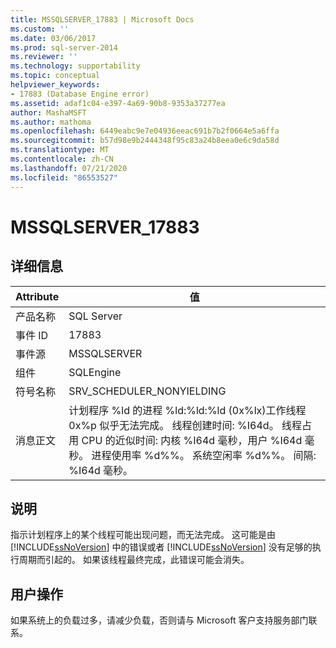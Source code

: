 ```yaml
---
title: MSSQLSERVER_17883 | Microsoft Docs
ms.custom: ''
ms.date: 03/06/2017
ms.prod: sql-server-2014
ms.reviewer: ''
ms.technology: supportability
ms.topic: conceptual
helpviewer_keywords:
- 17883 (Database Engine error)
ms.assetid: adaf1c04-e397-4a69-90b8-9353a37277ea
author: MashaMSFT
ms.author: mathoma
ms.openlocfilehash: 6449eabc9e7e04936eeac691b7b2f0664e5a6ffa
ms.sourcegitcommit: b57d98e9b2444348f95c83a24b8eea0e6c9da58d
ms.translationtype: MT
ms.contentlocale: zh-CN
ms.lasthandoff: 07/21/2020
ms.locfileid: "86553527"
---
```

# <a name="mssqlserver_17883"></a>MSSQLSERVER_17883
    
## <a name="details"></a>详细信息  
  
|Attribute|值|  
|-|-|  
|产品名称|SQL Server|  
|事件 ID|17883|  
|事件源|MSSQLSERVER|  
|组件|SQLEngine|  
|符号名称|SRV_SCHEDULER_NONYIELDING|  
|消息正文|计划程序 %ld 的进程 %ld:%ld:%ld (0x%lx)工作线程 0x%p 似乎无法完成。 线程创建时间: %I64d。 线程占用 CPU 的近似时间: 内核 %I64d 毫秒，用户 %I64d 毫秒。 进程使用率 %d%%。 系统空闲率 %d%%。 间隔: %I64d 毫秒。|  
  
## <a name="explanation"></a>说明  
 指示计划程序上的某个线程可能出现问题，而无法完成。  这可能是由 [!INCLUDE[ssNoVersion](../../includes/ssnoversion-md.md)] 中的错误或者 [!INCLUDE[ssNoVersion](../../includes/ssnoversion-md.md)] 没有足够的执行周期而引起的。  如果该线程最终完成，此错误可能会消失。  
  
## <a name="user-action"></a>用户操作  
 如果系统上的负载过多，请减少负载，否则请与 Microsoft 客户支持服务部门联系。  
  
  

